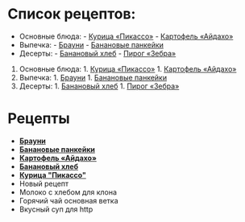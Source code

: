# Список рецептов:

- Основные блюда:
        - [Курица «Пикассо»](picasso.md)
        - [Картофель «Айдахо»](aidaho.md)
- Выпечка:
        - [Брауни](brownie.md)
        - [Банановые панкейки](banana.md)
- Десерты:
        - [Банановый хлеб](banana.md)
        - [Пирог «Зебра»](zebra.md)

1. Основные блюда:
        1. [Курица «Пикассо»](picasso.md)
        1. [Картофель «Айдахо»](aidaho.md)
1. Выпечка:
        1. [Брауни](brownie.md)
        1. [Банановые панкейки](banana.md)
1. Десерты:
        1. [Банановый хлеб](banana.md)
        1. [Пирог «Зебра»](zebra.md)




# Рецепты

- [**Брауни**](brownie.md)
- [**Банановые панкейки**](banana_pancackes.md)
- [**Картофель «Айдахо»**](aidahoe_potatoes.md )
- [**Банановый хлеб**](banana_bread.md)
- [**Курица "Пикассо"**](chicken_picasso)
- Новый рецепт
- Молоко с хлебом для клона
- Горячий чай основная ветка
- Вкусный суп для http

